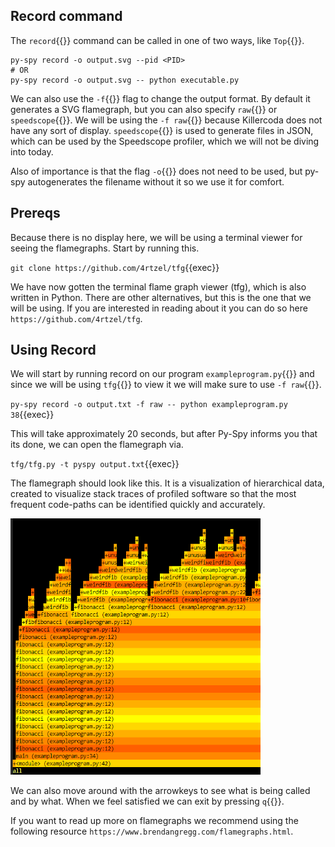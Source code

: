 ## Record command
The `record`{{}} command can be called in one of two ways, like `Top`{{}}.
```
py-spy record -o output.svg --pid <PID>
# OR
py-spy record -o output.svg -- python executable.py
```
We can also use the `-f`{{}} flag to change the output format. By default it generates a SVG flamegraph, but you can also specify `raw`{{}} or `speedscope`{{}}. We will be using the `-f raw`{{}} because Killercoda does not have any sort of display. `speedscope`{{}} is used to generate files in JSON, which can be used by the Speedscope profiler, which we will not be diving into today.

Also of importance is that the flag `-o`{{}} does not need to be used, but py-spy autogenerates the filename without it so we use it for comfort.

## Prereqs
Because there is no display here, we will be using a terminal viewer for seeing the flamegraphs. Start by running this.

`git clone https://github.com/4rtzel/tfg`{{exec}}

We have now gotten the terminal flame graph viewer (tfg), which is also written in Python. There are other alternatives, but this is the one that we will be using. If you are interested in reading about it you can do so here `https://github.com/4rtzel/tfg`.

## Using Record

We will start by running record on our program `exampleprogram.py`{{}} and since we will be using `tfg`{{}} to view it we will make sure to use `-f raw`{{}}.

`py-spy record -o output.txt -f raw -- python exampleprogram.py 38`{{exec}}

This will take approximately 20 seconds, but after Py-Spy informs you that its done, we can open the flamegraph via.

`tfg/tfg.py -t pyspy output.txt`{{exec}}

The flamegraph should look like this. It is a visualization of hierarchical data, created to visualize stack traces of profiled software so that the most frequent code-paths can be identified quickly and accurately.

<img src="./flamegraph.png" width="400px">

We can also move around with the arrowkeys to see what is being called and by what.
When we feel satisfied we can exit by pressing `q`{{}}.

If you want to read up more on flamegraphs we recommend using the following resource `https://www.brendangregg.com/flamegraphs.html`.